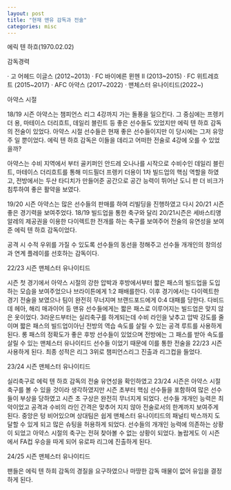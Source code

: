 ```yaml
---
layout: post
title: "현재 맨유 감독과 전술"
categories: misc
---
```


에릭 텐 하흐(1970.02.02)

감독경력

· 고 어헤드 이글스   (2012~2013)
· FC 바이에른 뮌헨 II (2013~2015)
· FC 위트레흐트 (2015~2017)
· AFC 아약스 (2017~2022)
· 맨체스터 유나이티드(2022~)



아약스 시절

18/19 시즌 아약스는 챔피언스 리그 4강까지 가는 돌풍을 일으킨다. 그 중심에는 프렝키 더 용, 마테이스 더리흐트, 데일리 블린트 등 좋은 선수들도 있었지만 에릭 텐 하흐 감독의 전술이 있었다.
아약스 시절 선수들은 현재 좋은 선수들이지만 이 당시에는 그저 유망주 일 뿐이었다. 에릭 텐 하흐 감독은 이들을 데리고 어떠한 전술로 4강에 오를 수 있었을까?

아약스는 수비 지역에서 부터 골키퍼인 안드레 오나나를 시작으로 수비수인 데일리 블린트, 마테이스 더리흐트를 통해 미드필더 프렝키 더용이 1차 빌드업의 핵심 역할을 하였고, 전방에서는 두샨 타디치가 만들어준 공간으로 공간 능력이 뛰어난 도니 판 더 비크가 침투하여 좋은 활약을 보였다.

19/20 시즌 아약스는 많은 선수들의 판매를 하여 리빌딩을 진행하였고 다시 20/21 시즌 좋은 경기력을 보여주었다. 18/19 빌드업을 통한 축구와 달리 20/21시즌은 세바스티앵 알레의 제공권을 이용한 다이렉트한 전개를 하는 축구를 보여주어 전술의 유연성을 보여준 에릭 텐 하흐 감독이었다.

공격 시 수적 우위를 가질 수 있도록 선수들의 동선을 정해주고 선수들 개개인의 창의성과 연계 플레이를 선호하는 감독이다.


22/23 시즌 맨체스터 유나이티드

시즌 첫 경기에서 아약스 시절의 강한 압박과 후방에서부터 짧은 패스의 빌드업을 도입하는 모습을 보여주었으나 브라이튼에게 1:2 패배를한다. 이후 경기에서는 다이렉트한 경기 전술을 보였으나 팀이 완전히 무너지며 브랜드포드에게 0:4 대패를 당한다. 다비드 데 헤아, 해리 매과이어 등 맨유 선수들에게는 짧은 패스로 이루어지는 빌드업은 맞지 않은 옷이었다.
3라운드부터는 실리축구를 하게되는데 수비 라인을 낮추고 압박 강도를 줄이며 짧은 패스의 빌드업이아닌 전방의 역습 속도를 살릴 수 있는 공격 루트를 사용하게 된다. 롱 패스의 정확도가 좋은 후방 선수들이 있었으며 전방에는 그 패스를 받아 속도를 살릴 수 있는 맨체스터 유나이티드 선수들 이었기 때문에 이를 통한 전술을 22/23 시즌 사용하게 된다.
최종 성적은 리그 3위로 챔피언스리그 진출과 리그컵을 들었다.


23/24 시즌 맨체스터 유나이티드

실리축구로 에릭 텐 하흐 감독의 전술 유연성을 확인하였고 23/24 시즌은 아약스 시절 축구를 볼 수 있을 것이라 생각하였지만 시즌 초부터 핵심 선수들을 포함하여 많은 선수들이 부상을 당하였고 시즌 초 구상은 완전히 무너지게 되었다. 선수들 개개인 능력은 최악이었고 공격과 수비의 라인 간격은 맞추어 지지 않아 전술로서의 한계까지 보여주게 된다. 중앙은 텅 비어있으며 상대팀은 쉽게 맨체스터 유나이티드의 패널티 박스까지 도달할 수 있게 되고 많은 슈팅을 허용하게 되었다. 선수들의 개개인 능력에 의존하는 상황이 되었고 아약스 시절의 축구는 전혀 찾아볼 수 없는 상황이 되었다.
놀랍게도 이 시즌에서 FA컵 우승을 따게 되어 유로파 리그에 진출하게 된다.


24/25 시즌 맨체스터 유나이티드

팬들은 에릭 텐 하희 감독의 경질을 요구하였으나 마땅한 감독 매물이 없어 유임을 결정하게 된다.

